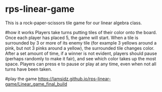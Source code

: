 # rps-linear-game
This is a rock-paper-scissors tile game for our linear algebra class.

#how it works
Players take turns putting tiles of their color onto the board. Once each player has placed 5, the game will start.
When a tile is surrounded by 3 or more of its enemy tile (for example 3 yellows around a pink, but not 3 pinks around a yellow), the surrounded tile changes color.
After a set amount of time, if a winner is not evident, players should pause (perhaps randomly to make it fair), and see which color takes up the most space.
Players can press e to pause or play at any time, even when not all turns have been taken.

#play the game
https://lamsidz.github.io/rps-linear-game/Linear_game_final_build
